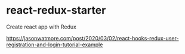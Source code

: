 # react-redux-starter
Create react app with Redux


https://jasonwatmore.com/post/2020/03/02/react-hooks-redux-user-registration-and-login-tutorial-example
